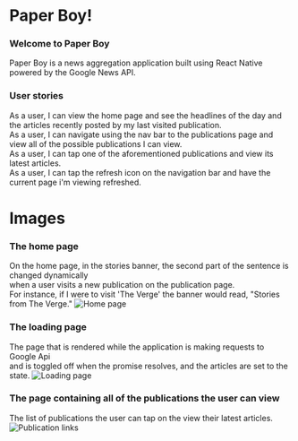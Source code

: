 # Paper Boy!

### Welcome to Paper Boy
Paper Boy is a news aggregation application built using React Native powered by the Google News API.

### User stories
As a user, I can view the home page and see the headlines of the day and the articles recently posted by my last visited publication. <br />
As a user, I can navigate using the nav bar to the publications page and view all of the possible publications I can view. <br />
As a user, I can tap one of the aforementioned publications and view its latest articles. <br />
As a user, I can tap the refresh icon on the navigation bar and have the current page i'm viewing refreshed.

# Images
### The home page
On the home page, in the stories banner, the second part of the sentence is changed dynamically <br/> when a user visits a new publication on the publication page. <br/> For instance, if I were to visit 'The Verge' the banner would read, "Stories from The Verge."
![Home page](http://i.imgur.com/XBD0OK9.jpg)

### The loading page
The page that is rendered while the application is making requests to Google Api <br /> and is toggled off when the promise resolves, and the articles are set to the state.
![Loading page](http://i.imgur.com/6yxiVNA.jpg)
### The page containing all of the publications the user can view
The list of publications the user can tap on the view their latest articles.
![Publication links](http://i.imgur.com/SBh7wm0.jpg)
